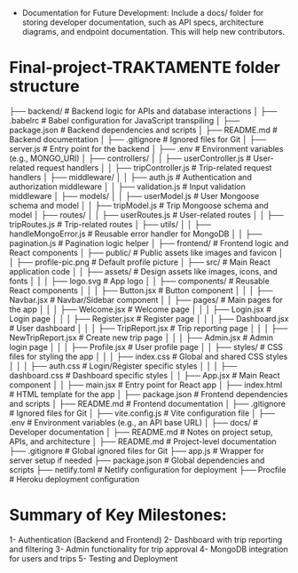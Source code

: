 * Documentation for Future Development: 
Include a docs/ folder for storing developer documentation, such as API specs, architecture diagrams, and endpoint documentation. This will help new contributors.

# Final-project-TRAKTAMENTE folder structure
├── backend/                 # Backend logic for APIs and database interactions
│   ├── .babelrc             # Babel configuration for JavaScript transpiling
│   ├── package.json         # Backend dependencies and scripts
│   ├── README.md            # Backend documentation
│   ├── .gitignore           # Ignored files for Git
│   ├── server.js            # Entry point for the backend
│   ├── .env                 # Environment variables (e.g., MONGO_URI)
│   ├── controllers/
│   │   ├── userController.js    # User-related request handlers
│   │   ├── tripController.js    # Trip-related request handlers
│   ├── middleware/
│   │   ├── auth.js              # Authentication and authorization middleware
│   │   ├── validation.js        # Input validation middleware
│   ├── models/
│   │   ├── userModel.js         # User Mongoose schema and model
│   │   ├── tripModel.js         # Trip Mongoose schema and model
│   ├── routes/
│   │   ├── userRoutes.js        # User-related routes
│   │   ├── tripRoutes.js        # Trip-related routes
│   ├── utils/
│   │   ├── handleMongoError.js  # Reusable error handler for MongoDB
│   │   ├── pagination.js        # Pagination logic helper
│
├── frontend/                     # Frontend logic and React components
│   ├── public/                   # Public assets like images and favicon
│   │   ├── profile-pic.png       # Default profile picture
│   ├── src/                      # Main React application code
│   │   ├── assets/               # Design assets like images, icons, and fonts
│   │   │   ├── logo.svg          # App logo
│   │   ├── components/           # Reusable React components
│   │   │   ├── Button.jsx        # Button component
│   │   │   ├── Navbar.jsx        # Navbar/Sidebar component
│   │   ├── pages/                # Main pages for the app
│   │   │   ├── Welcome.jsx       # Welcome page
│   │   │   ├── Login.jsx         # Login page
│   │   │   ├── Register.jsx      # Register page
│   │   │   ├── Dashboard.jsx      # User dashboard
│   │   │   ├── TripReport.jsx      # Trip reporting page
│   │   │   ├── NewTripReport.jsx      # Create new trip page
│   │   │   ├── Admin.jsx         # Admin login page
│   │   │   ├── Profile.jsx       # User profile page
│   │   ├── styles/               # CSS files for styling the app
│   │   │   ├── index.css         # Global and shared CSS styles
│   │   │   ├── auth.css          # Login/Register specific styles
│   │   │   ├── dashboard.css      # Dashboard specific styles
│   │   ├── App.jsx               # Main React component
│   │   ├── main.jsx              # Entry point for React app
│   ├── index.html                # HTML template for the app
│   ├── package.json              # Frontend dependencies and scripts
│   ├── README.md                 # Frontend documentation
│   ├── .gitignore                # Ignored files for Git
│   ├── vite.config.js            # Vite configuration file
│   ├── .env                      # Environment variables (e.g., an API base URL)
│
├── docs/                     # Developer documentation
│   ├── README.md            # Notes on project setup, APIs, and architecture
│
├── README.md                 # Project-level documentation
├── .gitignore                # Global ignored files for Git
├── app.js                    # Wrapper for server setup if needed
├── package.json              # Global dependencies and scripts
├── netlify.toml              # Netlify configuration for deployment
├── Procfile                  # Heroku deployment configuration



# Summary of Key Milestones:
1- Authentication (Backend and Frontend)
2- Dashboard with trip reporting and filtering
3- Admin functionality for trip approval
4- MongoDB integration for users and trips
5- Testing and Deployment
